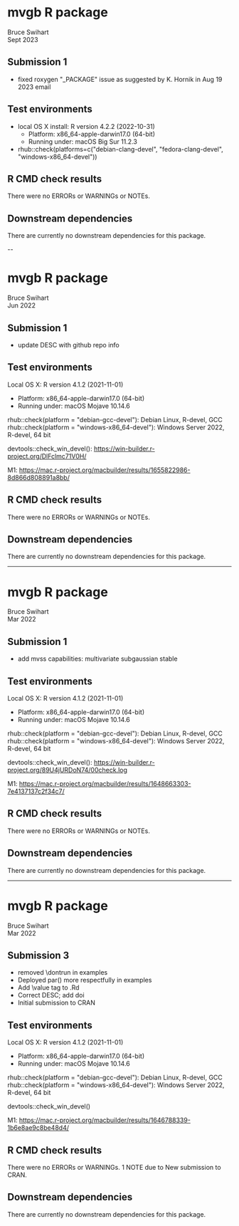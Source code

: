 # mvgb R package
Bruce Swihart  
Sept 2023

## Submission 1

   * fixed roxygen "_PACKAGE" issue as suggested by 
     K. Hornik in Aug 19 2023 email 
   
## Test environments
* local OS X install: R version 4.2.2 (2022-10-31)
    * Platform: x86_64-apple-darwin17.0 (64-bit)
    * Running under: macOS Big Sur 11.2.3
* rhub::check(platforms=c("debian-clang-devel",
                          "fedora-clang-devel",
                          "windows-x86_64-devel"))

                     
## R CMD check results
There were no ERRORs or WARNINGs or NOTEs.


## Downstream dependencies
There are currently no downstream dependencies for this package.

--

# mvgb R package
Bruce Swihart  
Jun 2022

## Submission 1

  * update DESC with github repo info

## Test environments
Local OS X: R version 4.1.2 (2021-11-01)
  * Platform: x86_64-apple-darwin17.0 (64-bit)
  * Running under: macOS Mojave 10.14.6
  
rhub::check(platform = "debian-gcc-devel"): Debian Linux, R-devel, GCC
rhub::check(platform = "windows-x86_64-devel"): Windows Server 2022, R-devel, 64 bit

devtools::check_win_devel(): https://win-builder.r-project.org/DlFclmc71V0H/

M1: https://mac.r-project.org/macbuilder/results/1655822986-8d866d808891a8bb/

## R CMD check results
There were no ERRORs or WARNINGs or NOTEs.


## Downstream dependencies
There are currently no downstream dependencies for this package.

---

# mvgb R package
Bruce Swihart  
Mar 2022

## Submission 1

  * add mvss capabilities: multivariate subgaussian stable

## Test environments
Local OS X: R version 4.1.2 (2021-11-01)
  * Platform: x86_64-apple-darwin17.0 (64-bit)
  * Running under: macOS Mojave 10.14.6
  
rhub::check(platform = "debian-gcc-devel"): Debian Linux, R-devel, GCC
rhub::check(platform = "windows-x86_64-devel"): Windows Server 2022, R-devel, 64 bit

devtools::check_win_devel(): https://win-builder.r-project.org/89U4jURDoN74/00check.log

M1: https://mac.r-project.org/macbuilder/results/1648663303-7e4137137c2f34c7/

## R CMD check results
There were no ERRORs or WARNINGs or NOTEs.


## Downstream dependencies
There are currently no downstream dependencies for this package.

---

# mvgb R package
Bruce Swihart  
Mar 2022

## Submission 3

  * removed \dontrun in examples
  * Deployed par() more respectfully in examples
  * Add \value tag to .Rd
  * Correct DESC; add doi
  * Initial submission to CRAN

## Test environments
Local OS X: R version 4.1.2 (2021-11-01)
  * Platform: x86_64-apple-darwin17.0 (64-bit)
  * Running under: macOS Mojave 10.14.6
  
rhub::check(platform = "debian-gcc-devel"): Debian Linux, R-devel, GCC
rhub::check(platform = "windows-x86_64-devel"): Windows Server 2022, R-devel, 64 bit

devtools::check_win_devel()

M1: https://mac.r-project.org/macbuilder/results/1646788339-1b6e8ae9c8be48d4/

## R CMD check results
There were no ERRORs or WARNINGs. 1 NOTE due to New submission to CRAN.


## Downstream dependencies
There are currently no downstream dependencies for this package.
